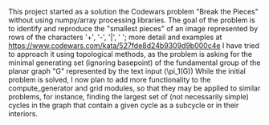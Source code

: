 This project started as a solution the Codewars problem "Break the Pieces" without using numpy/array processing libraries.
The goal of the problem is to identify and reproduce the "smallest pieces" of an image represented by rows of the characters '+', '-', '|', ' '; more detail and examples at https://www.codewars.com/kata/527fde8d24b9309d9b000c4e
I have tried to approach it using topological methods, as the problem is asking for the minimal generating set (ignoring basepoint) of the fundamental group of the planar graph "G" represented by the text input (\pi_1(G))
While the initial problem is solved, I now plan to add more functionality to the compute_generator and grid modules, so that they may be applied to similar problems, for instance, finding the largest set of (not necessarily simple) cycles in the graph that contain a given cycle as a subcycle or in their interiors.
